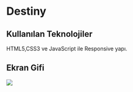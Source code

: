 <h1>Destiny</h1>

<h2>Kullanılan Teknolojiler</h2>

HTML5,CSS3 ve JavaScript ile Responsive yapı.

<h2>Ekran Gifi</h2>

![](animation.gif)
